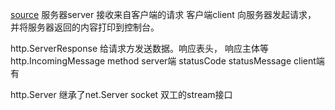 [source](https://github.com/chyingp/nodejs-learning-guide/blob/master/%E6%A8%A1%E5%9D%97/http.md)
服务器server  接收来自客户端的请求
客户端client 向服务器发起请求， 并将服务器返回的内容打印到控制台。

http.ServerResponse 给请求方发送数据。响应表头， 响应主体等
http.IncomingMessage 
method server端
statusCode  statusMessage client端有

http.Server
继承了net.Server  socket 双工的stream接口
